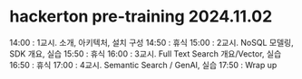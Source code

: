 # hackerton pre-training 2024.11.02

14:00 : 1교시. 소개, 아키텍처, 설치 구성
14:50 : 휴식
15:00 : 2교시. NoSQL 모델링, SDK 개요, 실습
15:50 : 휴식
16:00 : 3교시. Full Text Search 개요/Vector, 실습
16:50 : 휴식
17:00 : 4교시. Semantic Search / GenAI, 실습
17:50 : Wrap up
